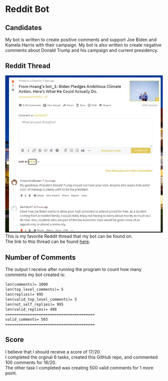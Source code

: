 # Reddit Bot

## Candidates
My bot is written to create positive comments and support Joe Biden and Kamela Harris with their campaign.
My bot is also written to create negative comments about Donald Trump and his campaign and current presidency.
## Reddit Thread
![reddit thread](thread.png)  
This is my favorite Reddit thread that my bot can be found on.  
The link to this thread can be found [here](https://www.reddit.com/r/csci040temp/comments/jiwfn3/from_hoangs_bot_1_biden_pledges_ambitious_climate/?sort=new).
## Number of Comments
The output I receive after running the program to count how many comments my bot created is:  
```
len(comments)= 1000
len(top_level_comments)= 5
len(replies)= 995
len(valid_top_level_comments)= 5
len(not_self_replies)= 995
len(valid_replies)= 498
========================================
valid_comments= 503
========================================
```
## Score
I believe that I should receive a score of 17/20.  
I completed the orginal 6 tasks, created this GitHub repo, and commented 100 comments for 16/20.  
The other task I completed was creating 500 valid comments for 1 more point.
